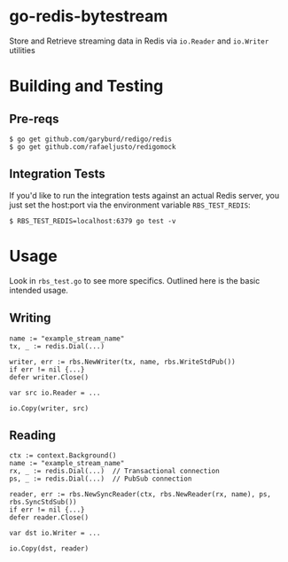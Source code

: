 # go-redis-bytestream
Store and Retrieve streaming data in Redis via `io.Reader` and `io.Writer` utilities

# Building and Testing
## Pre-reqs
```
$ go get github.com/garyburd/redigo/redis
$ go get github.com/rafaeljusto/redigomock
```

## Integration Tests
If you'd like to run the integration tests against an actual Redis server,
you just set the host:port via the environment variable `RBS_TEST_REDIS`:
```
$ RBS_TEST_REDIS=localhost:6379 go test -v
```

# Usage
Look in `rbs_test.go` to see more specifics. Outlined here is the basic
intended usage.

## Writing
```
name := "example_stream_name"
tx, _ := redis.Dial(...)

writer, err := rbs.NewWriter(tx, name, rbs.WriteStdPub())
if err != nil {...}
defer writer.Close()

var src io.Reader = ...

io.Copy(writer, src)
```

## Reading
```
ctx := context.Background()
name := "example_stream_name"
rx, _ := redis.Dial(...)  // Transactional connection
ps, _ := redis.Dial(...)  // PubSub connection

reader, err := rbs.NewSyncReader(ctx, rbs.NewReader(rx, name), ps, rbs.SyncStdSub())
if err != nil {...}
defer reader.Close()

var dst io.Writer = ...

io.Copy(dst, reader)
```
